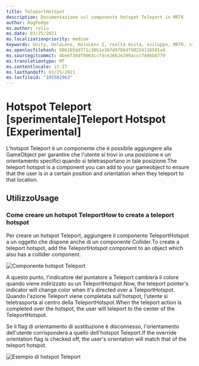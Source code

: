 ```yaml
---
title: TeleportHotspot
description: Documentazione sul componente hotspot Teleport in MRTK
author: RogPodge
ms.author: roliu
ms.date: 03/25/2021
ms.localizationpriority: medium
keywords: Unity, HoloLens, HoloLens 2, realtà mista, sviluppo, MRTK, sistema Teleport, hotspot Teleport
ms.openlocfilehash: 986105dd771c38b1e26fd9f86df90224110591a4
ms.sourcegitcommit: 4be6f36df9063ccfdce2662e299accc7406b6779
ms.translationtype: MT
ms.contentlocale: it-IT
ms.lasthandoff: 03/25/2021
ms.locfileid: "105582963"
---
```

# <a name="teleport-hotspot-experimental"></a><span data-ttu-id="74826-104">Hotspot Teleport [sperimentale]</span><span class="sxs-lookup"><span data-stu-id="74826-104">Teleport Hotspot [Experimental]</span></span>

<span data-ttu-id="74826-105">L'hotspot Teleport è un componente che è possibile aggiungere alla GameObject per garantire che l'utente si trovi in una posizione e un orientamento specifici quando si teletrasportano in tale posizione.</span><span class="sxs-lookup"><span data-stu-id="74826-105">The teleport hotspot is a component you can add to your gameobject to ensure that the user is in a certain position and orientation when they teleport to that location.</span></span>

## <a name="usage"></a><span data-ttu-id="74826-106">Utilizzo</span><span class="sxs-lookup"><span data-stu-id="74826-106">Usage</span></span>

### <a name="how-to-create-a-teleport-hotspot"></a><span data-ttu-id="74826-107">Come creare un hotspot Teleport</span><span class="sxs-lookup"><span data-stu-id="74826-107">How to create a teleport hotspot</span></span>

<span data-ttu-id="74826-108">Per creare un hotspot Teleport, aggiungere il componente TeleportHotspot a un oggetto che dispone anche di un componente Collider.</span><span class="sxs-lookup"><span data-stu-id="74826-108">To create a teleport hotspot, add the TeleportHotspot component to an object which also has a collider component.</span></span> 

![Componente hotspot Teleport](../images/teleport/TeleportHotspotComponent.png)

<span data-ttu-id="74826-110">A questo punto, l'indicatore del puntatore a Teleport cambierà il colore quando viene indirizzato su un TeleportHotspot.</span><span class="sxs-lookup"><span data-stu-id="74826-110">Now, the teleport pointer's indicator will change color when it's directed over a TeleportHotspot.</span></span> <span data-ttu-id="74826-111">Quando l'azione Teleport viene completata sull'hotspot, l'utente si teletrasporta al centro della TeleportHotspot.</span><span class="sxs-lookup"><span data-stu-id="74826-111">When the teleport action is completed over the hotspot, the user will teleport to the center of the TeleportHotspot.</span></span>

<span data-ttu-id="74826-112">Se il flag di orientamento di sostituzione è disconnesso, l'orientamento dell'utente corrisponderà a quello dell'hotspot Teleport.</span><span class="sxs-lookup"><span data-stu-id="74826-112">If the override orientation flag is checked off, the user's orientation will match that of the teleport hotspot.</span></span>

![Esempio di hotspot Teleport](../images/teleport/TeleportHotspotExample.gif)

